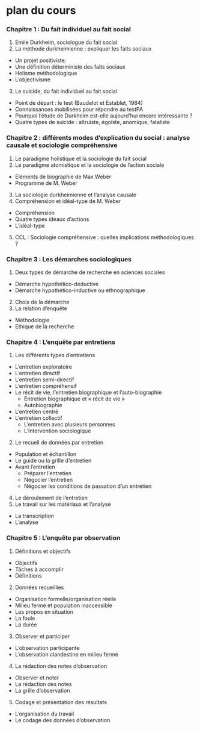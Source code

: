# plan du cours
### Chapitre 1 : Du fait individuel au fait social

1. Emile Durkheim, sociologue du fait social
2. La méthode durkheimienne : expliquer les faits sociaux
  * Un projet positiviste.
  * Une définition déterministe des faits sociaux
  * Holisme méthodologique
  * L’objectivisme
3. Le suicide, du fait individuel au fait social
  * Point de départ : le test \(Baudelot et Establet, 1984\)
  * Connaissances mobilisées pour répondre au testPA
  * Pourquoi l’étude de Durkheim est-elle aujourd’hui encore intéressante ?
  * Quatre types de suicide : altruiste, égoïste, anomique, fataliste

### Chapitre 2 : différents modes d’explication du social : analyse causale et sociologie compréhensive

1. Le paradigme holistique et la sociologie du fait social
2. Le paradigme atomistique et la sociologie de l’action sociale
  * Eléments de biographie de Max Weber
  * Programme de M. Weber
3. La sociologie durkheimienne et l’analyse causale
4. Compréhension et idéal-type de M. Weber
  * Compréhension
  * Quatre types idéaux d’actions
  * L’idéal-type
5. CCL : Sociologie compréhensive : quelles implications méthodologiques ?

### Chapitre 3 : Les démarches sociologiques

1. Deux types de démarche de recherche en sciences sociales
  * Démarche hypothético-déductive
  * Démarche hypothético-inductive ou ethnographique
2. Choix de la démarche
3. La relation d’enquête
  * Méthodologie  
  * Ethique de la recherche

### Chapitre 4 : L’enquête par entretiens

1. Les différents types d’entretiens
  * L’entretien exploratoire
  * L’entretien directif
  * L’entretien semi-directif
  * L’entretien compréhensif
  * Le récit de vie, l’entretien biographique et l’auto-biographie
      * Entretien biographique et « récit de vie »
      * Autobiographie
  * L’entretien centré
  * L’entretien collectif
    * L’entretien avec plusieurs personnes
    * L’intervention sociologique
2. Le recueil de données par entretien
  * Population et échantillon
  * Le guide ou la grille d’entretien
  * Avant l’entretien
    * Préparer l’entretien
    * Négocier l’entretien
    * Négocier les conditions de passation d’un entretien
4. Le déroulement de l’entretien
5. Le travail sur les matériaux et l’analyse
  * La transcription
  * L’analyse

### Chapitre 5 : L’enquête par observation

1. Définitions et objectifs
  * Objectifs
  * Tâches à accomplir
  * Définitions
2. Données recueillies
  * Organisation formelle/organisation réelle
  * Milieu fermé et population inaccessible
  * Les propos en situation
  * La foule
  * La durée
3. Observer et participer
  * L’observation participante
  * L’observation clandestine en milieu fermé
4. La rédaction des notes d’observation
  * Observer et noter
  * La rédaction des notes
  * La grille d’observation
5. Codage et présentation des résultats
  * L’organisation du travail
  * Le codage des données d’observation
